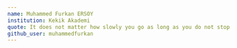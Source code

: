 ```yaml
---
name: Muhammed Furkan ERSOY
institution: Kekik Akademi
quote: It does not matter how slowly you go as long as you do not stop.
github_user: muhammedfurkan
---
```

